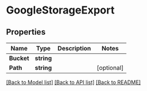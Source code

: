 # GoogleStorageExport

## Properties

Name | Type | Description | Notes
------------ | ------------- | ------------- | -------------
**Bucket** | **string** |  | 
**Path** | **string** |  | [optional] 

[[Back to Model list]](../README.md#documentation-for-models) [[Back to API list]](../README.md#documentation-for-api-endpoints) [[Back to README]](../README.md)


